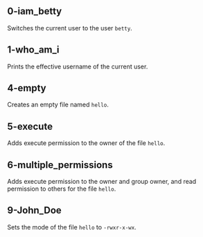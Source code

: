 ## 0-iam_betty
Switches the current user to the user `betty`.
## 1-who_am_i
Prints the effective username of the current user.
## 4-empty
Creates an empty file named `hello`.
## 5-execute
Adds execute permission to the owner of the file `hello`.
## 6-multiple_permissions
Adds execute permission to the owner and group owner, and read permission to others for the file `hello`.
## 9-John_Doe
Sets the mode of the file `hello` to `-rwxr-x-wx`.

